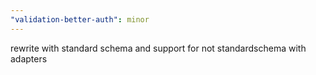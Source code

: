 ```yaml
---
"validation-better-auth": minor
---
```


rewrite with standard schema and support for not standardschema with adapters
